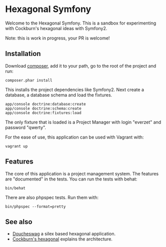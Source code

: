 Hexagonal Symfony
=================

Welcome to the Hexagonal Symfony. This is a sandbox for experimenting with Cockburn's hexagonal ideas with Symfony2.

Note: this is work in progress, your PR is welcome!

Installation
------------

Download [composer](http://getcomposer.org/), add it to your path, go to the root of the project and run:

    composer.phar install

This installs the project dependencies like Symfony2. Next create a database, a database schema and load the fixtures.

    app/console doctrine:database:create
    app/console doctrine:schema:create
    app/console doctrine:fixtures:load

The only fixture that is loaded is a Project Manager with login "everzet" and password "qwerty".

For the ease of use, this application can be used with Vagrant with:

    vagrant up

Features
--------

The core of this application is a project management system. The features are "documented" in the tests.
You can run the tests with behat:

    bin/behat

There are also phpspec tests. Run them with:

    bin/phpspec --format=pretty

See also
--------

- [Doucheswag](https://github.com/igorw/doucheswag/) a silex based hexagonal application.
- [Cockburn's hexagonal](http://alistair.cockburn.us/Hexagonal+architecture) explains the architecture.

